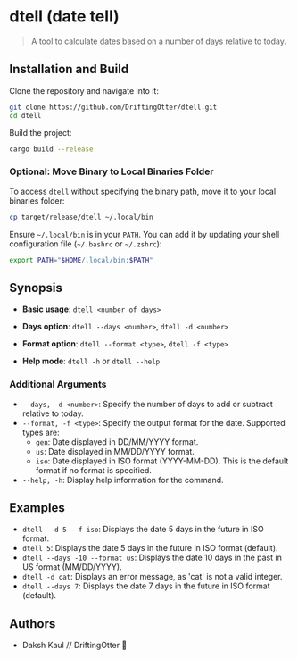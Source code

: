 # dtell (date tell)

> A tool to calculate dates based on a number of days relative to today.

## Installation and Build

Clone the repository and navigate into it:
```bash
git clone https://github.com/DriftingOtter/dtell.git
cd dtell
```

Build the project:
```bash
cargo build --release
```

### Optional: Move Binary to Local Binaries Folder

To access `dtell` without specifying the binary path, move it to your local binaries folder:
```bash
cp target/release/dtell ~/.local/bin
```

Ensure `~/.local/bin` is in your `PATH`. You can add it by updating your shell configuration file (`~/.bashrc` or `~/.zshrc`):
```bash
export PATH="$HOME/.local/bin:$PATH"
```

## Synopsis

- **Basic usage**: `dtell <number of days>`
- **Days option**: `dtell --days <number>`, `dtell -d <number>`
- **Format option**: `dtell --format <type>`, `dtell -f <type>`

- **Help mode**: `dtell -h` or `dtell --help`

### Additional Arguments

- `--days, -d <number>`: Specify the number of days to add or subtract relative to today.
- `--format, -f <type>`: Specify the output format for the date. Supported types are:
  - `gen`: Date displayed in DD/MM/YYYY format.
  - `us`: Date displayed in MM/DD/YYYY format.
  - `iso`: Date displayed in ISO format (YYYY-MM-DD). This is the default format if no format is specified.
- `--help, -h`: Display help information for the command.

## Examples

- `dtell --d 5 --f iso`: Displays the date 5 days in the future in ISO format.
- `dtell 5`: Displays the date 5 days in the future in ISO format (default).
- `dtell --days -10 --format us`: Displays the date 10 days in the past in US format (MM/DD/YYYY).
- `dtell -d cat`: Displays an error message, as 'cat' is not a valid integer.
- `dtell --days 7`: Displays the date 7 days in the future in ISO format (default).

## Authors

- Daksh Kaul // DriftingOtter 🦦

